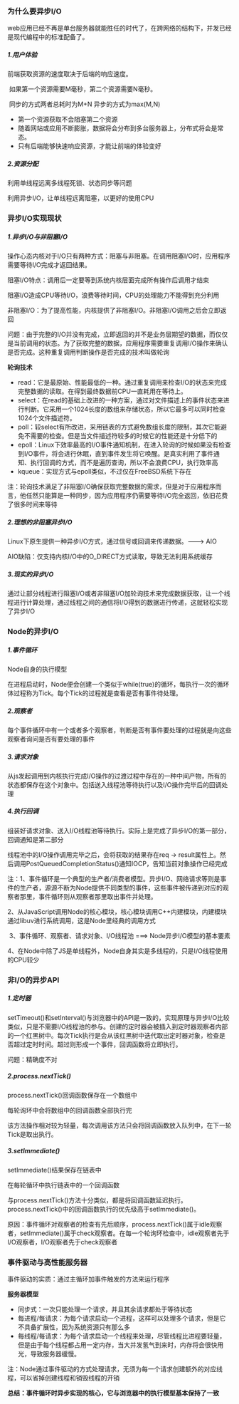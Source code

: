 ### 为什么要异步I/O

web应用已经不再是单台服务器就能胜任的时代了，在跨网络的结构下，并发已经是现代编程中的标准配备了。

##### 1.用户体验

前端获取资源的速度取决于后端的响应速度。

​	如果第一个资源需要M毫秒，第二个资源需要N毫秒。

​		同步的方式两者总耗时为M+N		异步的方式为max(M,N)

+ 第一个资源获取不会阻塞第二个资源
+ 随着网站或应用不断膨胀，数据将会分布到多台服务器上，分布式将会是常态。
+ 只有后端能够快速响应资源，才能让前端的体验变好

##### 2.资源分配

利用单线程远离多线程死锁、状态同步等问题

利用异步I/O，让单线程远离阻塞，以更好的使用CPU



### 异步I/O实现现状

##### 1.异步I/O与非阻塞I/O

​	操作心态内核对于I/O只有两种方式：阻塞与非阻塞。在调用阻塞I/O时，应用程序需要等待I/O完成才返回结果。

​	阻塞I/O特点：调用后一定要等到系统内核层面完成所有操作后调用才结束

​							阻塞I/O造成CPU等待I/O，浪费等待时间，CPU的处理能力不能得到充分利用

​	非阻塞I/O：为了提高性能，内核提供了非阻塞I/O。非阻塞I/O调用之后会立即返回

​			问题：由于完整的I/O并没有完成，立即返回的并不是业务层期望的数据，而仅仅是当前调用的状态。为了获取完整的数据，应用程序需要重复调用I/O操作来确认是否完成。这种重复调用判断操作是否完成的技术叫做轮询

**轮询技术**

+ read：它是最原始、性能最低的一种。通过重复调用来检查I/O的状态来完成完整数据的读取。在得到最终数据前CPU一直耗用在等待上。
+ select：在read的基础上改进的一种方案，通过对文件描述上的事件状态来进行判断。它采用一个1024长度的数组来存储状态，所以它最多可以同时检查1024个文件描述符。
+ poll：较select有所改进，采用链表的方式避免数组长度的限制，其次它能避免不需要的检查。但是当文件描述符较多的时候它的性能还是十分低下的
+ epoll：Linux下效率最高的I/O事件通知机制，在进入轮询的时候如果没有检查到I/O事件，将会进行休眠，直到事件发生将它唤醒。是真实利用了事件通知、执行回调的方式，而不是遍历查询，所以不会浪费CPU，执行效率高
+ kqueue：实现方式与epoll类似，不过仅在FreeBSD系统下存在

注：轮询技术满足了非阻塞I/O确保获取完整数据的需求，但是对于应用程序而言，他任然只能算是一种同步，因为应用程序仍需要等待I/O完全返回，依旧花费了很多时间来等待

##### 2.理想的非阻塞异步I/O

Linux下原生提供一种异步I/O方式，通过信号或回调来传递数据。---> AIO

AIO缺陷：仅支持内核I/O中的O_DIRECT方式读取，导致无法利用系统缓存

##### 3.现实的异步I/O

通过让部分线程进行阻塞I/O或者非阻塞I/O加轮询技术来完成数据获取，让一个线程进行计算处理，通过线程之间的通信将I/O得到的数据进行传递，这就轻松实现了异步I/O



### Node的异步I/O

##### 1.事件循环

Node自身的执行模型

在进程启动时，Node便会创建一个类似于while(true)的循环，每执行一次的循环体过程称为Tick。每个Tick的过程就是查看是否有事件待处理。

##### 2.观察者

每个事件循环中有一个或者多个观察者，判断是否有事件要处理的过程就是向这些观察者询问是否有要处理的事件

##### 3.请求对象

从js发起调用到内核执行完成I/O操作的过渡过程中存在的一种中间产物，所有的状态都保存在这个对象中。包括送入线程池等待执行以及I/O操作完毕后的回调处理

##### 4.执行回调

组装好请求对象、送入I/O线程池等待执行。实际上是完成了异步I/O的第一部分，回调通知是第二部分

线程池中的I/O操作调用完毕之后，会将获取的结果存在req -> result属性上。然后调用PostQueuedCompletionStatus()通知IOCP，告知当前对象操作已经完成

注：1、事件循环是一个典型的生产者/消费者模型。异步I/O、网络请求等则是事件的生产者，源源不断为Node提供不同类型的事件，这些事件被传递到对应的观察者那里，事件循环则从观察者那里取出事件并处理。

​		2、从JavaScript调用Node的核心模块，核心模块调用C++内建模块，内建模块通过libuv进行系统调用，这是Node里经典的调用方式

​		3、事件循环、观察者、请求对象、I/O线程池 ===> Node异步I/O模型的基本要素

​		4、在Node中除了JS是单线程外，Node自身其实是多线程的，只是I/O线程使用的CPU较少



### 非I/O的异步API

##### 1.定时器

setTimeout()和setInterval()与浏览器中的API是一致的，实现原理与异步I/O比较类似，只是不需要I/O线程池的参与。创建的定时器会被插入到定时器观察者内部的一个红黑树中。每次Tick执行是会从该红黑树中迭代取出定时器对象，检查是否超过定时时间。超过则形成一个事件，回调函数将立即执行。

问题：精确度不对

##### 2.process.nextTick()

process.nextTick()回调函数保存在一个数组中

每轮询环中会将数组中的回调函数全部执行完

该方法操作相对较为轻量，每次调用该方法只会将回调函数放入队列中，在下一轮Tick是取出执行。

##### 3.setImmediate()

setImmediate()结果保存在链表中

在每轮循环中执行链表中的一个回调函数

与process.nextTick()方法十分类似，都是将回调函数延迟执行。process.nextTick()中的回调函数执行的优先级高于setImmediate()。

原因：事件循环对观察者的检查有先后顺序，process.nextTick()属于idle观察者，setImmediate()属于check观察者。在每一个轮询环检查中，idle观察者先于I/O观察者，I/O观察者先于check观察者



### 事件驱动与高性能服务器

事件驱动的实质：通过主循环加事件触发的方法来运行程序

**服务器模型**

+ 同步式：一次只能处理一个请求，并且其余请求都处于等待状态
+ 每进程/每请求：为每个请求启动一个进程，这样可以处理多个请求，但是它不具备扩展性，因为系统资源只有那么多
+ 每线程/每请求：为每个请求启动一个线程来处理，尽管线程比进程要轻量，但是由于每个线程都占用一定内存，当大并发氢气到来时，内存将会很快用光，导致服务器缓慢。

注：Node通过事件驱动的方式处理请求，无须为每一个请求创建额外的对应线程，可以省掉创建线程和销毁线程的开销



**总结：事件循环时异步实现的核心，它与浏览器中的执行模型基本保持了一致**